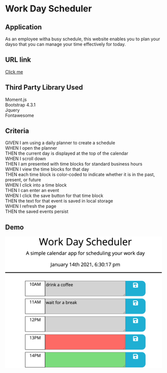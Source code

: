 # Work Day Scheduler

## Application
As an employee witha busy schedule, this website enables you to plan your dayso that you can manage your time effectively for today.

## URL link
[Click me](https://garychen513.github.io/dayScheduler/)

## Third Party Library Used
Moment.js <br />
Bootstrap 4.3.1 <br />
Jquery <br />
Fontawesome <br />


## Criteria 
GIVEN I am using a daily planner to create a schedule <br />
WHEN I open the planner <br />
THEN the current day is displayed at the top of the calendar <br />
WHEN I scroll down <br />
THEN I am presented with time blocks for standard business hours <br />
WHEN I view the time blocks for that day <br />
THEN each time block is color-coded to indicate whether it is in the past, present, or future <br />
WHEN I click into a time block <br />
THEN I can enter an event <br />
WHEN I click the save button for that time block <br />
THEN the text for that event is saved in local storage <br />
WHEN I refresh the page <br />
THEN the saved events persist <br />

## Demo

![Demo](./demo/demo.png)

